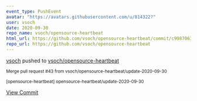 ```yaml
---
event_type: PushEvent
avatar: "https://avatars.githubusercontent.com/u/814322?"
user: vsoch
date: 2020-09-30
repo_name: vsoch/opensource-heartbeat
html_url: https://github.com/vsoch/opensource-heartbeat/commit/c9987063e5169bf69a7ed8ade0324a32bcf93cba
repo_url: https://github.com/vsoch/opensource-heartbeat
---
```


<a href='https://github.com/vsoch' target='_blank'>vsoch</a> pushed to <a href='https://github.com/vsoch/opensource-heartbeat' target='_blank'>vsoch/opensource-heartbeat</a>

<small>Merge pull request #43 from vsoch/opensource-heartbeat/update-2020-09-30

[opensource-heartbeat] opensource-heartbeat/update-2020-09-30</small>

<a href='https://github.com/vsoch/opensource-heartbeat/commit/c9987063e5169bf69a7ed8ade0324a32bcf93cba' target='_blank'>View Commit</a>